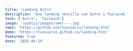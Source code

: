 ```yaml
---
title: 'Landing Astro'
description: 'Una landing sencilla con Astro y Tailwind.'
tech: ['Astro', 'Tailwind']
image: '/public/images/smer---.jpg'
repo: 'https://github.com/tuusuario/landing-html'
demo: 'https://tuusuario.github.io/landing-html'
featured: true
date: '2025-04-14'
---
```

